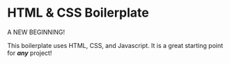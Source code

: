 # HTML & CSS Boilerplate
A NEW BEGINNING!

This boilerplate uses HTML, CSS, and Javascript.  It is a great starting point for ***any*** project!
